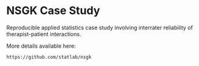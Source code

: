 # NSGK Case Study

Reproducible applied statistics case study involving interrater reliability of
therapist-patient interactions.

More details available here:

    https://github.com/statlab/nsgk
